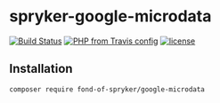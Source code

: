 # spryker-google-microdata

[![Build Status](https://travis-ci.org/fond-of/spryker-product-api.svg?branch=master)](https://travis-ci.org/fond-of/google-microdata)
[![PHP from Travis config](https://img.shields.io/travis/php-v/symfony/symfony.svg)](https://php.net/)
[![license](https://img.shields.io/github/license/mashape/apistatus.svg)](https://packagist.org/packages/fond-of-spryker/google-microdata)

## Installation

```
composer require fond-of-spryker/google-microdata
```

